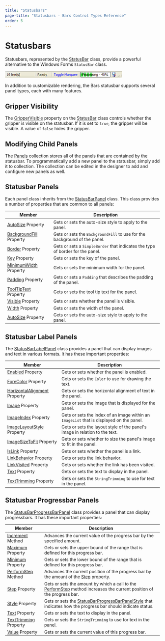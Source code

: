 ```yaml
---
title: "Statusbars"
page-title: "Statusbars - Bars Control Types Reference"
order: 5
---
```

# Statusbars

Statusbars, represented by the [StatusBar](xref:@ActiproUIRoot.Controls.Bars.StatusBar) class, provide a powerful alternative to the Windows Forms `StatusBar` class.

![Screenshot](../images/bar-status-bar.gif)

In addition to customizable rendering, the Bars statusbar supports several panel types, each with many features.

## Gripper Visibility

The [GripperVisible](xref:@ActiproUIRoot.Controls.Bars.StatusBar.GripperVisible) property on the [StatusBar](xref:@ActiproUIRoot.Controls.Bars.StatusBar) class controls whether the gripper is visible on the statusbar.  If it is set to `true`, the gripper will be visible.  A value of `false` hides the gripper.

## Modifying Child Panels

The [Panels](xref:@ActiproUIRoot.Controls.Bars.StatusBar.Panels) collection stores all of the panels that are contained by the statusbar.  To programmatically add a new panel to the statusbar, simply add it to collection.  The collection can be edited in the designer to add and configure new panels as well.

## Statusbar Panels

Each panel class inherits from the [StatusBarPanel](xref:@ActiproUIRoot.Controls.Bars.StatusBarPanel) class.  This class provides a number of properties that are common to all panels:

| Member | Description |
|-----|-----|
| [AutoSize](xref:@ActiproUIRoot.Controls.Bars.StatusBarPanel.AutoSize) Property | Gets or sets the auto-size style to apply to the panel. |
| [BackgroundFill](xref:@ActiproUIRoot.Controls.Bars.StatusBarPanel.BackgroundFill) Property | Gets or sets the `BackgroundFill` to use for the background of the panel. |
| [Border](xref:@ActiproUIRoot.Controls.Bars.StatusBarPanel.Border) Property | Gets or sets a `SimpleBorder` that indicates the type of border for the panel. |
| [Key](xref:@ActiproUIRoot.Controls.Bars.StatusBarPanel.Key) Property | Gets or sets the key of the panel. |
| [MinimumWidth](xref:@ActiproUIRoot.Controls.Bars.StatusBarPanel.MinimumWidth) Property | Gets or sets the minimum width for the panel. |
| [Padding](xref:@ActiproUIRoot.Controls.Bars.StatusBarPanel.Padding) Property | Gets or sets a `Padding` that describes the padding of the panel. |
| [ToolTipText](xref:@ActiproUIRoot.Controls.Bars.StatusBarPanel.ToolTipText) Property | Gets or sets the tool tip text for the panel. |
| [Visible](xref:@ActiproUIRoot.Controls.Bars.StatusBarPanel.Visible) Property | Gets or sets whether the panel is visible. |
| [Width](xref:@ActiproUIRoot.Controls.Bars.StatusBarPanel.Width) Property | Gets or sets the width of the panel. |
| [AutoSize](xref:@ActiproUIRoot.Controls.Bars.StatusBarPanel.AutoSize) Property | Gets or sets the auto-size style to apply to the panel. |

## Statusbar Label Panels

The [StatusBarLabelPanel](xref:@ActiproUIRoot.Controls.Bars.StatusBarLabelPanel) class provides a panel that can display images and text in various formats.  It has these important properties:

| Member | Description |
|-----|-----|
| [Enabled](xref:@ActiproUIRoot.Controls.Bars.StatusBarLabelPanel.Enabled) Property | Gets or sets whether the panel is enabled. |
| [ForeColor](xref:@ActiproUIRoot.Controls.Bars.StatusBarLabelPanel.ForeColor) Property | Gets or sets the `Color` to use for drawing the text. |
| [HorizontalAlignment](xref:@ActiproUIRoot.Controls.Bars.StatusBarLabelPanel.HorizontalAlignment) Property | Gets or sets the horizontal alignment of text in the panel. |
| [Image](xref:@ActiproUIRoot.Controls.Bars.StatusBarLabelPanel.Image) Property | Gets or sets the image that is displayed for the panel. |
| [ImageIndex](xref:@ActiproUIRoot.Controls.Bars.StatusBarLabelPanel.ImageIndex) Property | Gets or sets the index of an image within an `ImageList` that is displayed on the panel. |
| [ImageLayoutStyle](xref:@ActiproUIRoot.Controls.Bars.StatusBarLabelPanel.ImageLayoutStyle) Property | Gets or sets the layout style of the panel's image in relation to the text. |
| [ImageSizeToFit](xref:@ActiproUIRoot.Controls.Bars.StatusBarLabelPanel.ImageSizeToFit) Property | Gets or sets whether to size the panel's image to fit in the panel. |
| [IsLink](xref:@ActiproUIRoot.Controls.Bars.StatusBarLabelPanel.IsLink) Property | Gets or sets whether the panel is a link. |
| [LinkBehavior](xref:@ActiproUIRoot.Controls.Bars.StatusBarLabelPanel.LinkBehavior) Property | Gets or sets the link behavior. |
| [LinkVisited](xref:@ActiproUIRoot.Controls.Bars.StatusBarLabelPanel.LinkVisited) Property | Gets or sets whether the link has been visited. |
| [Text](xref:@ActiproUIRoot.Controls.Bars.StatusBarLabelPanel.Text) Property | Gets or sets the text to display in the panel. |
| [TextTrimming](xref:@ActiproUIRoot.Controls.Bars.StatusBarLabelPanel.TextTrimming) Property | Gets or sets the `StringTrimming` to use for text in the panel. |

## Statusbar Progressbar Panels

The [StatusBarProgressBarPanel](xref:@ActiproUIRoot.Controls.Bars.StatusBarProgressBarPanel) class provides a panel that can display progressbars.  It has these important properties:

| Member | Description |
|-----|-----|
| [Increment](xref:@ActiproUIRoot.Controls.Bars.StatusBarProgressBarPanel.Increment*) Method | Advances the current value of the progress bar by the specified amount. |
| [Maximum](xref:@ActiproUIRoot.Controls.Bars.StatusBarProgressBarPanel.Maximum) Property | Gets or sets the upper bound of the range that is defined for this progress bar. |
| [Minimum](xref:@ActiproUIRoot.Controls.Bars.StatusBarProgressBarPanel.Minimum) Property | Gets or sets the lower bound of the range that is defined for this progress bar. |
| [PerformStep](xref:@ActiproUIRoot.Controls.Bars.StatusBarProgressBarPanel.PerformStep*) Method | Advances the current position of the progress bar by the amount of the [Step](xref:@ActiproUIRoot.Controls.Bars.StatusBarProgressBarPanel.Step) property. |
| [Step](xref:@ActiproUIRoot.Controls.Bars.StatusBarProgressBarPanel.Step) Property | Gets or sets the amount by which a call to the [PerformStep](xref:@ActiproUIRoot.Controls.Bars.StatusBarProgressBarPanel.PerformStep*) method increases the current position of the progress bar. |
| [Style](xref:@ActiproUIRoot.Controls.Bars.StatusBarProgressBarPanel.Style) Property | Gets or sets the [StatusBarProgressBarPanelStyle](xref:@ActiproUIRoot.Controls.Bars.StatusBarProgressBarPanelStyle) that indicates how the progress bar should indicate status. |
| [Text](xref:@ActiproUIRoot.Controls.Bars.StatusBarProgressBarPanel.Text) Property | Gets or sets the text to display in the panel. |
| [TextTrimming](xref:@ActiproUIRoot.Controls.Bars.StatusBarProgressBarPanel.TextTrimming) Property | Gets or sets the `StringTrimming` to use for text in the panel. |
| [Value](xref:@ActiproUIRoot.Controls.Bars.StatusBarProgressBarPanel.Value) Property | Gets or sets the current value of this progress bar. |
